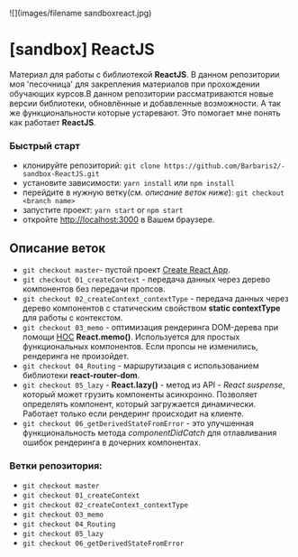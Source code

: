 ![](images/filename sandboxreact.jpg)

# [sandbox] ReactJS

Материал для работы с библиотекой **ReactJS**. В данном репозитории моя 'песочница' для закрепления материалов при прохождении обучающих курсов.В данном репозитории рассматриваются новые версии библиотеки, обновлённые и добавленные возможности. А так же функциональности которые устаревают. Это помогает мне понять как работает **ReactJS**.

### Быстрый старт

- клонируйте репозиторий: `git clone https://github.com/Barbaris2/-sandbox-ReactJS.git`
- уcтановите зависимости: `yarn install` или `npm install`
- перейдите в нужную ветку(_см. описание веток ниже_): `git checkout <branch name>`
- запустите проект: `yarn start` or `npm start`
- откройте [http://localhost:3000](http://localhost:3000) в Вашем браузере.

## Описание веток

- `git checkout master`- пустой проект [Create React App](https://github.com/facebook/create-react-app).
- `git checkout 01_createContext` - передача данных через дерево компонентов без передачи пропсов.
- `git checkout 02_createContext_contextType` - передача данных через дерево компонентов с статическим свойством **static contextType** для работы с контекстом.
- `git checkout 03_memo` - оптимизация рендеринга DOM-дерева при помощи [HOC](https://ru.reactjs.org/docs/higher-order-components.html) **React.memo()**. Используется для простых функциональных компонентов. Если пропсы не изменились, рендеринга не произойдет.
- `git checkout 04_Routing` - маршрутизация с использованием библиотеки **react-router-dom**.
- `git checkout 05_lazy` - **React.lazy()** - метод из API - _React suspense_, который может грузить компоненты асинхронно. Позволяет определять компонент, который загружается динамически. Работает только если рендеринг происходит на клиенте.
- `git checkout 06_getDerivedStateFromError` - это улучшенная функциональность метода _componentDidCatch_ для отлавливания ошибок рендеринга в дочерних компонентах.

### Ветки репозитория:

- `git checkout master`
- `git checkout 01_createContext`
- `git checkout 02_createContext_contextType`
- `git checkout 03_memo`
- `git checkout 04_Routing`
- `git checkout 05_lazy`
- `git checkout 06_getDerivedStateFromError`
